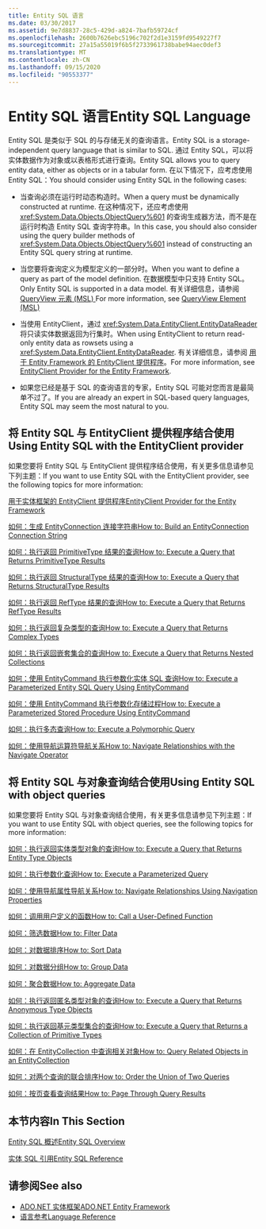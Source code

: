 ```yaml
---
title: Entity SQL 语言
ms.date: 03/30/2017
ms.assetid: 9e7d8837-28c5-429d-a824-7bafb59724cf
ms.openlocfilehash: 2600b7626ebc5196c702f2d1e3159fd9549227f7
ms.sourcegitcommit: 27a15a55019f6b5f2733961738babe94aec0def3
ms.translationtype: MT
ms.contentlocale: zh-CN
ms.lasthandoff: 09/15/2020
ms.locfileid: "90553377"
---
```

# <a name="entity-sql-language"></a><span data-ttu-id="07062-102">Entity SQL 语言</span><span class="sxs-lookup"><span data-stu-id="07062-102">Entity SQL Language</span></span>
<span data-ttu-id="07062-103">Entity SQL 是类似于 SQL 的与存储无关的查询语言。</span><span class="sxs-lookup"><span data-stu-id="07062-103">Entity SQL is a storage-independent query language that is similar to SQL.</span></span> <span data-ttu-id="07062-104">通过 Entity SQL，可以将实体数据作为对象或以表格形式进行查询。</span><span class="sxs-lookup"><span data-stu-id="07062-104">Entity SQL allows you to query entity data, either as objects or in a tabular form.</span></span> <span data-ttu-id="07062-105">在以下情况下，应考虑使用 Entity SQL：</span><span class="sxs-lookup"><span data-stu-id="07062-105">You should consider using Entity SQL in the following cases:</span></span>  
  
- <span data-ttu-id="07062-106">当查询必须在运行时动态构造时。</span><span class="sxs-lookup"><span data-stu-id="07062-106">When a query must be dynamically constructed at runtime.</span></span> <span data-ttu-id="07062-107">在这种情况下，还应考虑使用 <xref:System.Data.Objects.ObjectQuery%601> 的查询生成器方法，而不是在运行时构造 Entity SQL 查询字符串。</span><span class="sxs-lookup"><span data-stu-id="07062-107">In this case, you should also consider using the query builder methods of <xref:System.Data.Objects.ObjectQuery%601> instead of constructing an Entity SQL query string at runtime.</span></span>  
  
- <span data-ttu-id="07062-108">当您要将查询定义为模型定义的一部分时。</span><span class="sxs-lookup"><span data-stu-id="07062-108">When you want to define a query as part of the model definition.</span></span> <span data-ttu-id="07062-109">在数据模型中只支持 Entity SQL。</span><span class="sxs-lookup"><span data-stu-id="07062-109">Only Entity SQL is supported in a data model.</span></span> <span data-ttu-id="07062-110">有关详细信息，请参阅 [QueryView 元素 (MSL) ](/ef/ef6/modeling/designer/advanced/edmx/msl-spec#queryview-element-msl)</span><span class="sxs-lookup"><span data-stu-id="07062-110">For more information, see [QueryView Element (MSL)](/ef/ef6/modeling/designer/advanced/edmx/msl-spec#queryview-element-msl)</span></span>  
  
- <span data-ttu-id="07062-111">当使用 EntityClient，通过 <xref:System.Data.EntityClient.EntityDataReader> 将只读实体数据返回为行集时。</span><span class="sxs-lookup"><span data-stu-id="07062-111">When using EntityClient to return read-only entity data as rowsets using a <xref:System.Data.EntityClient.EntityDataReader>.</span></span> <span data-ttu-id="07062-112">有关详细信息，请参阅 [用于 Entity Framework 的 EntityClient 提供程序](../entityclient-provider-for-the-entity-framework.md)。</span><span class="sxs-lookup"><span data-stu-id="07062-112">For more information, see [EntityClient Provider for the Entity Framework](../entityclient-provider-for-the-entity-framework.md).</span></span>  
  
- <span data-ttu-id="07062-113">如果您已经是基于 SQL 的查询语言的专家，Entity SQL 可能对您而言是最简单不过了。</span><span class="sxs-lookup"><span data-stu-id="07062-113">If you are already an expert in SQL-based query languages, Entity SQL may seem the most natural to you.</span></span>  
  
## <a name="using-entity-sql-with-the-entityclient-provider"></a><span data-ttu-id="07062-114">将 Entity SQL 与 EntityClient 提供程序结合使用</span><span class="sxs-lookup"><span data-stu-id="07062-114">Using Entity SQL with the EntityClient provider</span></span>  
 <span data-ttu-id="07062-115">如果您要将 Entity SQL 与 EntityClient 提供程序结合使用，有关更多信息请参见下列主题：</span><span class="sxs-lookup"><span data-stu-id="07062-115">If you want to use Entity SQL with the EntityClient provider, see the following topics for more information:</span></span>  
  
 [<span data-ttu-id="07062-116">用于实体框架的 EntityClient 提供程序</span><span class="sxs-lookup"><span data-stu-id="07062-116">EntityClient Provider for the Entity Framework</span></span>](../entityclient-provider-for-the-entity-framework.md)  
  
 [<span data-ttu-id="07062-117">如何：生成 EntityConnection 连接字符串</span><span class="sxs-lookup"><span data-stu-id="07062-117">How to: Build an EntityConnection Connection String</span></span>](../how-to-build-an-entityconnection-connection-string.md)  
  
 [<span data-ttu-id="07062-118">如何：执行返回 PrimitiveType 结果的查询</span><span class="sxs-lookup"><span data-stu-id="07062-118">How to: Execute a Query that Returns PrimitiveType Results</span></span>](../how-to-execute-a-query-that-returns-primitivetype-results.md)  
  
 [<span data-ttu-id="07062-119">如何：执行返回 StructuralType 结果的查询</span><span class="sxs-lookup"><span data-stu-id="07062-119">How to: Execute a Query that Returns StructuralType Results</span></span>](../how-to-execute-a-query-that-returns-structuraltype-results.md)  
  
 [<span data-ttu-id="07062-120">如何：执行返回 RefType 结果的查询</span><span class="sxs-lookup"><span data-stu-id="07062-120">How to: Execute a Query that Returns RefType Results</span></span>](../how-to-execute-a-query-that-returns-reftype-results.md)  
  
 [<span data-ttu-id="07062-121">如何：执行返回复杂类型的查询</span><span class="sxs-lookup"><span data-stu-id="07062-121">How to: Execute a Query that Returns Complex Types</span></span>](../how-to-execute-a-query-that-returns-complex-types.md)  
  
 [<span data-ttu-id="07062-122">如何：执行返回嵌套集合的查询</span><span class="sxs-lookup"><span data-stu-id="07062-122">How to: Execute a Query that Returns Nested Collections</span></span>](../how-to-execute-a-query-that-returns-nested-collections.md)  
  
 [<span data-ttu-id="07062-123">如何：使用 EntityCommand 执行参数化实体 SQL 查询</span><span class="sxs-lookup"><span data-stu-id="07062-123">How to: Execute a Parameterized Entity SQL Query Using EntityCommand</span></span>](../how-to-execute-a-parameterized-entity-sql-query-using-entitycommand.md)  
  
 [<span data-ttu-id="07062-124">如何：使用 EntityCommand 执行参数化存储过程</span><span class="sxs-lookup"><span data-stu-id="07062-124">How to: Execute a Parameterized Stored Procedure Using EntityCommand</span></span>](../how-to-execute-a-parameterized-stored-procedure-using-entitycommand.md)  
  
 [<span data-ttu-id="07062-125">如何：执行多态查询</span><span class="sxs-lookup"><span data-stu-id="07062-125">How to: Execute a Polymorphic Query</span></span>](../how-to-execute-a-polymorphic-query.md)  
  
 [<span data-ttu-id="07062-126">如何：使用导航运算符导航关系</span><span class="sxs-lookup"><span data-stu-id="07062-126">How to: Navigate Relationships with the Navigate Operator</span></span>](../how-to-navigate-relationships-with-the-navigate-operator.md)  
  
## <a name="using-entity-sql-with-object-queries"></a><span data-ttu-id="07062-127">将 Entity SQL 与对象查询结合使用</span><span class="sxs-lookup"><span data-stu-id="07062-127">Using Entity SQL with object queries</span></span>  
 <span data-ttu-id="07062-128">如果您要将 Entity SQL 与对象查询结合使用，有关更多信息请参见下列主题：</span><span class="sxs-lookup"><span data-stu-id="07062-128">If you want to use Entity SQL with object queries, see the following topics for more information:</span></span>  
  
 <span data-ttu-id="07062-129">[如何：执行返回实体类型对象的查询](/previous-versions/dotnet/netframework-4.0/bb738694(v=vs.100))</span><span class="sxs-lookup"><span data-stu-id="07062-129">[How to: Execute a Query that Returns Entity Type Objects](/previous-versions/dotnet/netframework-4.0/bb738694(v=vs.100))</span></span>  
  
 <span data-ttu-id="07062-130">[如何：执行参数化查询](/previous-versions/dotnet/netframework-4.0/bb738521(v=vs.100))</span><span class="sxs-lookup"><span data-stu-id="07062-130">[How to: Execute a Parameterized Query](/previous-versions/dotnet/netframework-4.0/bb738521(v=vs.100))</span></span>  
  
 <span data-ttu-id="07062-131">[如何：使用导航属性导航关系](/previous-versions/dotnet/netframework-4.0/bb896321(v=vs.100))</span><span class="sxs-lookup"><span data-stu-id="07062-131">[How to: Navigate Relationships Using Navigation Properties](/previous-versions/dotnet/netframework-4.0/bb896321(v=vs.100))</span></span>  
  
 <span data-ttu-id="07062-132">[如何：调用用户定义的函数](/previous-versions/dotnet/netframework-4.0/dd490951(v=vs.100))</span><span class="sxs-lookup"><span data-stu-id="07062-132">[How to: Call a User-Defined Function](/previous-versions/dotnet/netframework-4.0/dd490951(v=vs.100))</span></span>  
  
 <span data-ttu-id="07062-133">[如何：筛选数据](/previous-versions/dotnet/netframework-4.0/cc716755(v=vs.100))</span><span class="sxs-lookup"><span data-stu-id="07062-133">[How to: Filter Data](/previous-versions/dotnet/netframework-4.0/cc716755(v=vs.100))</span></span>  
  
 <span data-ttu-id="07062-134">[如何：对数据排序](/previous-versions/dotnet/netframework-4.0/cc716784(v=vs.100))</span><span class="sxs-lookup"><span data-stu-id="07062-134">[How to: Sort Data](/previous-versions/dotnet/netframework-4.0/cc716784(v=vs.100))</span></span>  
  
 <span data-ttu-id="07062-135">[如何：对数据分组](/previous-versions/dotnet/netframework-4.0/bb896341(v=vs.100))</span><span class="sxs-lookup"><span data-stu-id="07062-135">[How to: Group Data](/previous-versions/dotnet/netframework-4.0/bb896341(v=vs.100))</span></span>  
  
 <span data-ttu-id="07062-136">[如何：聚合数据](/previous-versions/dotnet/netframework-4.0/cc716738(v=vs.100))</span><span class="sxs-lookup"><span data-stu-id="07062-136">[How to: Aggregate Data](/previous-versions/dotnet/netframework-4.0/cc716738(v=vs.100))</span></span>  
  
 <span data-ttu-id="07062-137">[如何：执行返回匿名类型对象的查询](/previous-versions/dotnet/netframework-4.0/bb738512(v=vs.100))</span><span class="sxs-lookup"><span data-stu-id="07062-137">[How to: Execute a Query that Returns Anonymous Type Objects](/previous-versions/dotnet/netframework-4.0/bb738512(v=vs.100))</span></span>  
  
 <span data-ttu-id="07062-138">[如何：执行返回基元类型集合的查询](/previous-versions/dotnet/netframework-4.0/bb738451(v=vs.100))</span><span class="sxs-lookup"><span data-stu-id="07062-138">[How to: Execute a Query that Returns a Collection of Primitive Types](/previous-versions/dotnet/netframework-4.0/bb738451(v=vs.100))</span></span>  
  
 <span data-ttu-id="07062-139">[如何：在 EntityCollection 中查询相关对象](/previous-versions/dotnet/netframework-4.0/cc716708(v=vs.100))</span><span class="sxs-lookup"><span data-stu-id="07062-139">[How to: Query Related Objects in an EntityCollection](/previous-versions/dotnet/netframework-4.0/cc716708(v=vs.100))</span></span>  
  
 <span data-ttu-id="07062-140">[如何：对两个查询的联合排序](/previous-versions/dotnet/netframework-4.0/bb896299(v=vs.100))</span><span class="sxs-lookup"><span data-stu-id="07062-140">[How to: Order the Union of Two Queries](/previous-versions/dotnet/netframework-4.0/bb896299(v=vs.100))</span></span>  
  
 <span data-ttu-id="07062-141">[如何：按页查看查询结果](/previous-versions/dotnet/netframework-4.0/bb738702(v=vs.100))</span><span class="sxs-lookup"><span data-stu-id="07062-141">[How to: Page Through Query Results](/previous-versions/dotnet/netframework-4.0/bb738702(v=vs.100))</span></span>  
  
## <a name="in-this-section"></a><span data-ttu-id="07062-142">本节内容</span><span class="sxs-lookup"><span data-stu-id="07062-142">In This Section</span></span>  
 [<span data-ttu-id="07062-143">Entity SQL 概述</span><span class="sxs-lookup"><span data-stu-id="07062-143">Entity SQL Overview</span></span>](entity-sql-overview.md)  
  
 [<span data-ttu-id="07062-144">实体 SQL 引用</span><span class="sxs-lookup"><span data-stu-id="07062-144">Entity SQL Reference</span></span>](entity-sql-reference.md)  
  
## <a name="see-also"></a><span data-ttu-id="07062-145">请参阅</span><span class="sxs-lookup"><span data-stu-id="07062-145">See also</span></span>

- [<span data-ttu-id="07062-146">ADO.NET 实体框架</span><span class="sxs-lookup"><span data-stu-id="07062-146">ADO.NET Entity Framework</span></span>](../index.md)
- [<span data-ttu-id="07062-147">语言参考</span><span class="sxs-lookup"><span data-stu-id="07062-147">Language Reference</span></span>](index.md)
